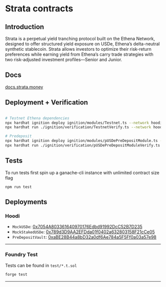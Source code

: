 # Strata contracts


Introduction
----------

Strata is a perpetual yield tranching protocol built on the Ethena Network, designed to offer structured yield exposure on USDe, Ethena’s delta-neutral synthetic stablecoin. Strata allows investors to optimize their risk-return preferences while earning yield from Ethena’s carry trade strategies with two risk-adjusted investment profiles—Senior and Junior.

Docs
----------

[docs.strata.money](https://strata-finance.gitbook.io/docs)


Deployment + Verification
----------

```bash

# Testnet Ethena dependencies
npx hardhat ignition deploy ignition/modules/Testnet.ts --network hoodi
npx hardhat run ./ignition/verification/TestnetVerify.ts --network hoodi

# Predeposit
npx hardhat ignition deploy ignition/modules/pUSDePreDepositModule.ts --network hoodi
npx hardhat run ./ignition/verification/pUSDePreDepositModuleVerify.ts --network hoodi


```

Tests
----------

To run tests first spin up a ganache-cli instance with unlimited contract size flag
```
npm run test
```

Deployments
-----------

### Hoodi

- `MockUSDe`: [0x7054A803361640970176Edbd91992DcC52B7D235](https://hoodi.etherscan.io/address/0x7054A803361640970176Edbd91992DcC52B7D235)
- `MockStakedUSDe`: [0x789d3D9AA2EFDda01f0402a632803158F21cCe05](https://hoodi.etherscan.io/address/0x789d3D9AA2EFDda01f0402a632803158F21cCe05)
- `PreDepositVault`: [0xaBE28B44a8bD32a0df6Ae784a5F5Ff0a03a57e98](https://hoodi.etherscan.io/address/0xaBE28B44a8bD32a0df6Ae784a5F5Ff0a03a57e98)

---


### Foundry Test

Tests can be found in `test/*.t.sol`

```bash
forge test
```

---
